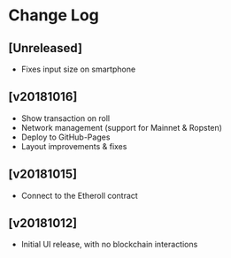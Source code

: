 # Change Log


## [Unreleased]

  - Fixes input size on smartphone

## [v20181016]

  - Show transaction on roll
  - Network management (support for Mainnet & Ropsten)
  - Deploy to GitHub-Pages
  - Layout improvements & fixes


## [v20181015]

  - Connect to the Etheroll contract


## [v20181012]

  - Initial UI release, with no blockchain interactions
